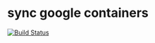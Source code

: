 # sync google containers
[![Build Status](https://travis-ci.com/nfyxhan/images.svg?branch=master)](https://travis-ci.com/nfyxhan/images)
